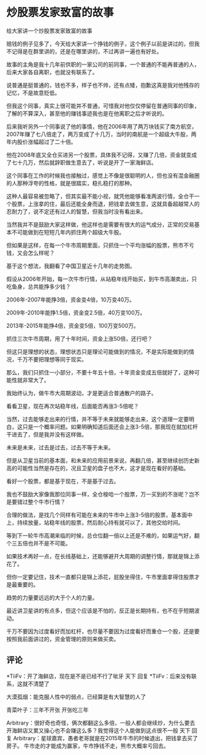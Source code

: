 # 炒股票发家致富的故事

给大家讲一个炒股票发家致富的故事

赔钱的例子见多了，今天给大家讲一个挣钱的例子，这个例子以前是讲过的，但我不记得是在群里讲的，还是在哪里讲的，不过再讲一遍也有好处。

故事的主角是我十几年前供职的一家公司的前同事，一个普通的不能再普通的人，后来大家各自离职，也就没有联系了。

说普通是挺普通的，钱也不多，样子也不帅，还有点矮，抱歉这真是我对他残存的记忆，不是故意贬低。

但我这个同事，真实上很可能并不普通，可惜我对他仅仅停留在普通同事的印象，了解的不算深入，甚至他的赚钱事迹我也是在他离职之后才听说的。

后来我听另外一个同事说了他的事情，他在2006年用了两万块钱买了南方航空，2007年赚了七八倍走了，两万变成了十几万，当时的南航是一个超级大牛股，两年内股价涨幅超过了二十倍。

他在2008年底又全仓买进另一个股票，具体我不记得，又赚了几倍，资金就变成了七十几万，然后就辞职做生意去了，听说是开了一家海鲜店。

这个同事在工作的时候我也接触过，感觉上不像是很聪明的人，但也没有混金融圈的人那种浮夸的性格，就是很踏实，稳扎稳打的那种。

这种人最容易被忽略了，但其实最不能小视，就凭他能够看准两波行情，全仓干一个股票，上涨拿的住，最后还能全身而退，把钱拿去做生意，这就具备超越常人的忍耐力了，说不定还有过人的智慧，但我当时没有看出来。

当然我并不是鼓励大家这样做，他这样也是需要有很大的运气成分，正常的交易基本不可能做到在短短几年内抓住两个超级大牛股。

但如果是这样，在每一个牛市周期里面，只抓住一个平均涨幅的股票，熊市不亏钱，又会怎么样呢？

基于这个想法，我翻看了中国卫星近十几年的走势图。

假设从2006年开始，每一次牛市行情，从站稳年线开始买，到牛市高潮卖出，只吃鱼身，总共能挣多少钱？

2006年-2007年能挣3倍，资金变4倍，10万变40万。

2009年-2010年能挣1.5倍，资金变2.5倍，40万变100万。

2013年-2015年能挣4倍，资金变5倍，100万变500万。

抓住三次牛市周期，用了十年时间，资金上涨50倍，还行吧？

但这只是理想的状态，理想状态只是理论可能做到的情况，不是实际能做到的情况，千万不要把理想等同于现实。

那么，我们只抓住一小部分，不要十年五十倍，十年资金变成五倍就好了，这种可能性就非常大了。

我始终认为，做牛市大周期波动，才是更适合普通散户的路子。

看看卫星，现在再次站稳年线，后面能否再涨3-5倍呢？

当然，过去能够走出来的行情，并不等于未来就能够走出来，这个道理一定要明白，这只是一个概率问题。如果明确知道后面还会上涨3-5倍，那我现在就加杠杆干进去了，但是我并没有这样做。

未来是未来，过去是过去，过去不等于未来。

但是从卫星当前的基本面，和未来的应用前景来说，再翻几倍，甚至继续创历史新高的可能性当然是存在的，况且卫星的盘子也不大，这才是现在看好的基础。

看好一个股票，都是基于现在，不是基于过去。

我也不鼓励大家像我那位同事一样，全仓梭哈一个股票，万一买到的不涨呢？岂不是要错过整个牛市行情？

合理的做法，是找几个同样有可能在未来的牛市中上涨3-5倍的股票，基本面中上，持续放量，站稳年线的股票，然后耐心持有就可以了，其他交给时间。

等到下一轮牛市高潮来临的时候，总仓位翻一倍以上还是不难的，如果运气好，翻个三五倍也并不是不可能。

如果技术再好一点，在长线基础上，还能够避开大周期的调整行情，那就是锦上添花了。

但你一定要记住，技术一直都只是锦上添花，屁股坐得住，牛市里面拿得住股票才是最重要的。

趋势的力量要远远的大于个人的力量。

最近讲卫星讲的有点多，但这个应该是不怕的，反正是长期持有，也不在乎短期波动。

千万不要因为过度看好而加杠杆，也尽量不要因为过度看好而重仓一个股，还是要按照我前面讲过的，资金管理的原则来做买卖。

## 评论
*TiiFv：开了海鲜店，现在是不是已经不行了呲牙
天下 回复 *TiiFv：后来没有联系，这就不清楚了

大漠孤烟：能克服人性中的弱点，已经算是有大智慧的人了

青菜叶子：三年不开张 开张吃三年

Arbitrary：很好奇也奇怪，俩次都翻这么多倍，一般人都会继续炒，为什么要去开海鲜店又累又操心也不会赚这么多？我觉得这个人能做到这点很不一般
天下 回复 Arbitrary：星球嘉宾，愚者老哥就是在2015年牛市的时候退出，把钱拿去买了房子。
牛市走的才能成为赢家，牛市挣钱不走，熊市大概率亏回去。